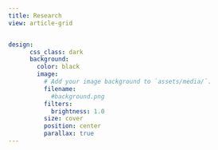 ```yaml
---
title: Research
view: article-grid


design:
      css_class: dark
      background:
        color: black
        image:
          # Add your image background to `assets/media/`.
          filename: 
            #background.png
          filters:
            brightness: 1.0
          size: cover
          position: center
          parallax: true
---
```

